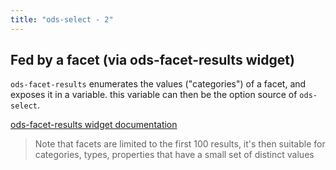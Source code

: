 ```yaml
---
title: "ods-select - 2"
---
```


## Fed by a facet (via ods-facet-results widget)

`ods-facet-results` enumerates the values ("categories") of a facet, and exposes it in a variable. this variable can then be the option source of `ods-select`. 

[ods-facet-results widget documentation](https://help.opendatasoft.com/widgets/#/api/ods-widgets.directive:odsFacetResults)

> Note that facets are limited to the first 100 results, it's then suitable for categories, types, properties that have a small set of distinct values